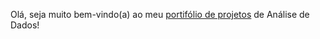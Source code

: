 Olá, seja muito bem-vindo(a) ao meu [portifólio de projetos](https://luiz-maycon.github.io/portfolio_de_projetos/) de Análise de Dados!
